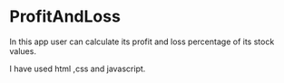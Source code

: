 # ProfitAndLoss

In this app user can calculate its profit and loss percentage of its stock values.

I have used html ,css and javascript.
